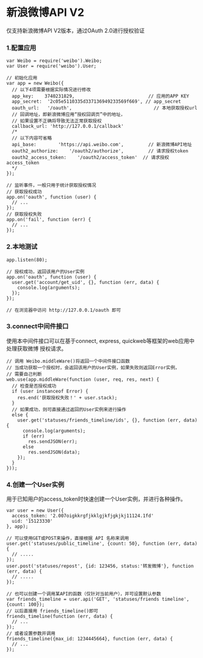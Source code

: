 # 新浪微博API V2

仅支持新浪微博API V2版本，通过OAuth 2.0进行授权验证

 
### 1.配置应用

    var Weibo = require('weibo').Weibo;
    var User = require('weibo').User;
  
    // 初始化应用
    var app = new Weibo({
      // 以下4项需要根据实际情况进行修改
      app_key:    3740231829,                           // 应用的APP KEY  
      app_secret:  '2c05e5110335d337136949233569f669', // app_secret
      oauth_url:   '/oauth',                              // 本地获取授权url
      // 回调地址，即新浪微博应用“授权回调页”中的地址，
      // 如果设置不正确将导致无法正常获取授权
      callback_url: 'http://127.0.0.1/callback' 
      /*
      // 以下内容可省略
      api_base:        'https://api.weibo.com',         // 新浪微博API地址
      oauth2_authorize:    '/oauth2/authorize',         // 请求授权token
      oauth2_access_token:    '/oauth2/access_token'  // 请求授权access_token
      */
    });
    
    // 监听事件，一般只用于统计获取授权情况
    // 获取授权成功
    app.on('oauth', function (user) {
      // ...
    });
    // 获取授权失败
    app.on('fail', function (err) {
      // ...
    });
  
  
### 2.本地测试

    app.listen(80);
    
    // 授权成功，返回该用户的User实例
    app.on('oauth', function (user) {
      user.get('account/get_uid', {}, function (err, data) {
        console.log(arguments);
      });
    });
  
    // 在浏览器中访问 http://127.0.0.1/oauth 即可
  
  
### 3.connect中间件接口

使用本中间件接口可以在基于connect, express, quickweb等框架的web应用中处理获取微博
授权请求。

    // 调用 Weibo.middleWare()将返回一个中间件接口函数
    // 当成功获取一个授权时，会返回该用户的User实例，如果失败则返回Error实例，
    // 需要自己判断
    web.use(app.middleWare(function (user, req, res, next) {
      // 检查是否授权成功
      if (user instanceof Error) {
        res.end('获取授权失败！' + user.stack);
      }
      // 如果成功，则可直接通过返回的User实例来进行操作
      else {
        user.get('statuses/friends_timeline/ids', {}, function (err, data) {
          console.log(arguments);
          if (err)
            res.sendJSON(err);
          else
            res.sendJSON(data);
        });
      }
    }));
  
  
### 4.创建一个User实例

用于已知用户的access_token时快速创建一个User实例，并进行各种操作。

    var user = new User({
      access_token: '2.007oigkkrgfjkklgjkfjgkjkj11124.1fd'
      uid: '15123330'
    }, app);
  
    // 可以使用GET或POST来操作，直接根据 API 名称来调用
    user.get('statuses/public_timeline', {count: 50}, function (err, data) {
      // .....
    });
    user.post('statuses/repost', {id: 123456, status:'转发微博'}, function (err, data) {
      // .....
    });
  
    // 也可以创建一个调用某API的函数（仅针对当前用户），并可设置默认参数
    var friends_timeline = user.api('GET', 'statuses/friends timeline', {count: 100});
    // 以后直接用 friends_timeline()即可
    friends_timeline(function (err, data) {
      // ...
    });
    // 或者设置参数并调用
    friends_timeline({max_id: 1234445664}, function (err, data) {
      // ...
    });
  
